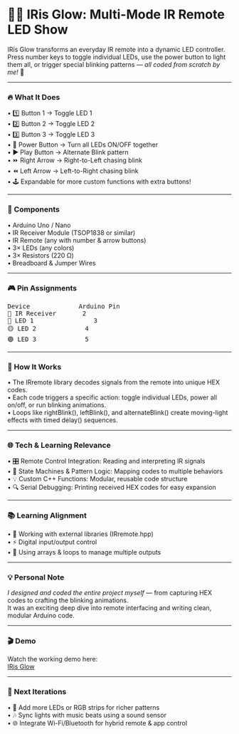 # 🌈📡 IRis Glow: Multi-Mode IR Remote LED Show

IRis Glow transforms an everyday IR remote into a dynamic LED controller.<br>
Press number keys to toggle individual LEDs, use the power button to light them all, or trigger special blinking patterns — _all coded from scratch by me!_ 💪
________________________________________
### 🔥 What It Does

•	1️⃣ Button 1 → Toggle LED 1<br>
•	2️⃣ Button 2 → Toggle LED 2<br>
•	3️⃣ Button 3 → Toggle LED 3<br>
•	🔘 Power Button → Turn all LEDs ON/OFF together<br>
•	▶️ Play Button → Alternate Blink pattern<br>
•	⏩ Right Arrow → Right-to-Left chasing blink<br>
•	⏪ Left Arrow → Left-to-Right chasing blink<br>
•	🕹️ Expandable for more custom functions with extra buttons!<br>
________________________________________
### 🧰 Components

•	Arduino Uno / Nano<br>
•	IR Receiver Module (TSOP1838 or similar)<br>
•	IR Remote (any with number & arrow buttons)<br>
•	3× LEDs (any colors)<br>
•	3× Resistors (220 Ω)<br>
•	Breadboard & Jumper Wires<br>
________________________________________
### 🎮 Pin Assignments
<pre>
Device	           Arduino Pin
📡 IR Receiver      	2
🔴 LED 1          	   3
🟡 LED 2	            4
🟢 LED 3	            5
</pre>
________________________________________
### 🧠 How It Works

•	The IRremote library decodes signals from the remote into unique HEX codes.<br>
•	Each code triggers a specific action: toggle individual LEDs, power all on/off, or run blinking animations.<br>
•	Loops like rightBlink(), leftBlink(), and alternateBlink() create moving-light effects with timed delay() sequences.<br>
________________________________________
### 🌐 Tech & Learning Relevance

•	🎛️ Remote Control Integration: Reading and interpreting IR signals<br>
•	🧩 State Machines & Pattern Logic: Mapping codes to multiple behaviors<br>
•	💡 Custom C++ Functions: Modular, reusable code structure<br>
•	🔍 Serial Debugging: Printing received HEX codes for easy expansion<br>
________________________________________
### 📚 Learning Alignment

•	📘 Working with external libraries (IRremote.hpp)<br>
•	⚡ Digital input/output control<br>
•	🔄 Using arrays & loops to manage multiple outputs<br>
________________________________________
### 💡 Personal Note

_I designed and coded the entire project myself_ — from capturing HEX codes to crafting the blinking animations.<br>
It was an exciting deep dive into remote interfacing and writing clean, modular Arduino code.<br>
________________________________________
### 🎬 Demo

Watch the working demo here:<br>
<a href = "https://drive.google.com/file/d/141xf-gQXNV9LvTlSb959_BJH-enMt4HP/view?usp=drivesdk">IRis Glow</a>
________________________________________
### 🚀 Next Iterations

•	🔧 Add more LEDs or RGB strips for richer patterns<br>
•	🎶 Sync lights with music beats using a sound sensor<br>
•	🌐 Integrate Wi-Fi/Bluetooth for hybrid remote & app control<br>
